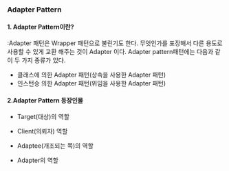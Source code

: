 ### Adapter Pattern

#### 1. Adapter Pattern이란?

:Adapter 패턴은 Wrapper 패턴으로 불린기도 한다.  무엇인가를 포장해서 다른 용도로 사용할 수 있게 교환 해주는 것이 Adapter 이다. Adapter pattern패턴에는 다음과 같이 두 가지 종류가 있다.

+  클래스에 의한 Adapter 패턴(상속을 사용한 Adapter 패턴)
+ 인스턴승 의한 Adapter 패턴(위임을 사용한 Adapter 패턴)

#### 2.Adapter Pattern 등장인물

+ Target(대상)의 역할

+ Client(의뢰자) 역할

+ Adaptee(개조되는 쪽)의 역할

+ Adapter의 역할

  ​